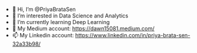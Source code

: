 - 👋 Hi, I’m @PriyaBrataSen
- 👀 I’m interested in Data Science and Analytics
- 🌱 I’m currently learning Deep Learning
- 💞️ My Medium account: https://dawn15081.medium.com/
- 📫 My Linkedin account: https://www.linkedin.com/in/priya-brata-sen-32a33b98/

<!---
PriyaBrataSen/PriyaBrataSen is a ✨ special ✨ repository because its `README.md` (this file) appears on your GitHub profile.
You can click the Preview link to take a look at your changes.
--->
